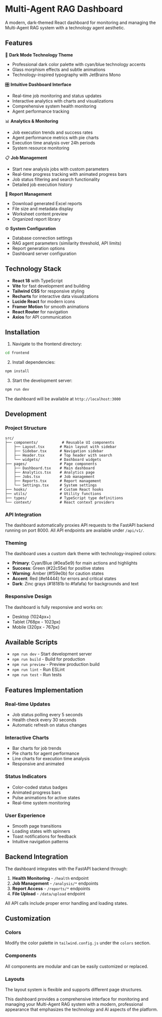 # Multi-Agent RAG Dashboard

A modern, dark-themed React dashboard for monitoring and managing the Multi-Agent RAG system with a technology agent aesthetic.

## Features

🌙 **Dark Mode Technology Theme**
- Professional dark color palette with cyan/blue technology accents
- Glass morphism effects and subtle animations
- Technology-inspired typography with JetBrains Mono

🎛️ **Intuitive Dashboard Interface**
- Real-time job monitoring and status updates
- Interactive analytics with charts and visualizations
- Comprehensive system health monitoring
- Agent performance tracking

📊 **Analytics & Monitoring**
- Job execution trends and success rates
- Agent performance metrics with pie charts
- Execution time analysis over 24h periods
- System resource monitoring

📋 **Job Management**
- Start new analysis jobs with custom parameters
- Real-time progress tracking with animated progress bars
- Job status filtering and search functionality
- Detailed job execution history

📄 **Report Management**
- Download generated Excel reports
- File size and metadata display
- Worksheet content preview
- Organized report library

⚙️ **System Configuration**
- Database connection settings
- RAG agent parameters (similarity threshold, API limits)
- Report generation options
- Dashboard server configuration

## Technology Stack

- **React 18** with TypeScript
- **Vite** for fast development and building
- **Tailwind CSS** for responsive styling
- **Recharts** for interactive data visualizations
- **Lucide React** for modern icons
- **Framer Motion** for smooth animations
- **React Router** for navigation
- **Axios** for API communication

## Installation

1. Navigate to the frontend directory:
```bash
cd frontend
```

2. Install dependencies:
```bash
npm install
```

3. Start the development server:
```bash
npm run dev
```

The dashboard will be available at `http://localhost:3000`

## Development

### Project Structure
```
src/
├── components/           # Reusable UI components
│   ├── Layout.tsx       # Main layout with sidebar
│   ├── Sidebar.tsx      # Navigation sidebar
│   ├── Header.tsx       # Top header with search
│   └── widgets/         # Dashboard widgets
├── pages/               # Page components
│   ├── Dashboard.tsx    # Main dashboard
│   ├── Analytics.tsx    # Analytics page
│   ├── Jobs.tsx         # Job management
│   ├── Reports.tsx      # Report management
│   └── Settings.tsx     # System settings
├── hooks/               # Custom React hooks
├── utils/               # Utility functions
├── types/               # TypeScript type definitions
└── context/             # React context providers
```

### API Integration

The dashboard automatically proxies API requests to the FastAPI backend running on port 8000. All API endpoints are available under `/api/v1/`.

### Theming

The dashboard uses a custom dark theme with technology-inspired colors:

- **Primary**: Cyan/Blue (#0ea5e9) for main actions and highlights
- **Success**: Green (#22c55e) for positive states
- **Warning**: Amber (#f59e0b) for caution states
- **Accent**: Red (#ef4444) for errors and critical states
- **Dark**: Zinc grays (#18181b to #fafafa) for backgrounds and text

### Responsive Design

The dashboard is fully responsive and works on:
- Desktop (1024px+)
- Tablet (768px - 1023px)
- Mobile (320px - 767px)

## Available Scripts

- `npm run dev` - Start development server
- `npm run build` - Build for production
- `npm run preview` - Preview production build
- `npm run lint` - Run ESLint
- `npm run test` - Run tests

## Features Implementation

### Real-time Updates
- Job status polling every 5 seconds
- Health check every 30 seconds
- Automatic refresh on status changes

### Interactive Charts
- Bar charts for job trends
- Pie charts for agent performance
- Line charts for execution time analysis
- Responsive and animated

### Status Indicators
- Color-coded status badges
- Animated progress bars
- Pulse animations for active states
- Real-time system monitoring

### User Experience
- Smooth page transitions
- Loading states with spinners
- Toast notifications for feedback
- Intuitive navigation patterns

## Backend Integration

The dashboard integrates with the FastAPI backend through:

1. **Health Monitoring** - `/health` endpoint
2. **Job Management** - `/analysis/*` endpoints
3. **Report Access** - `/reports/*` endpoints
4. **File Upload** - `/data/upload` endpoint

All API calls include proper error handling and loading states.

## Customization

### Colors
Modify the color palette in `tailwind.config.js` under the `colors` section.

### Components
All components are modular and can be easily customized or replaced.

### Layouts
The layout system is flexible and supports different page structures.

This dashboard provides a comprehensive interface for monitoring and managing your Multi-Agent RAG system with a modern, professional appearance that emphasizes the technology and AI aspects of the platform.